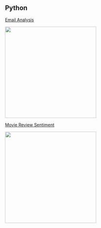 ## Python

[Email Analysis](https://github.com/IndicoDataSolutions/demos/tree/master/email)

<a href="https://github.com/IndicoDataSolutions/examples/tree/master/email"><img src="http://i.imgur.com/os1VkJ4.jpg?1" height="300"></a>

[Movie Review Sentiment](https://github.com/IndicoDataSolutions/examples/tree/master/sentiment)

<a href="https://github.com/IndicoDataSolutions/examples/tree/master/sentiment"><img src="http://i.imgur.com/FXO61OT.jpg" height="300"></a>
